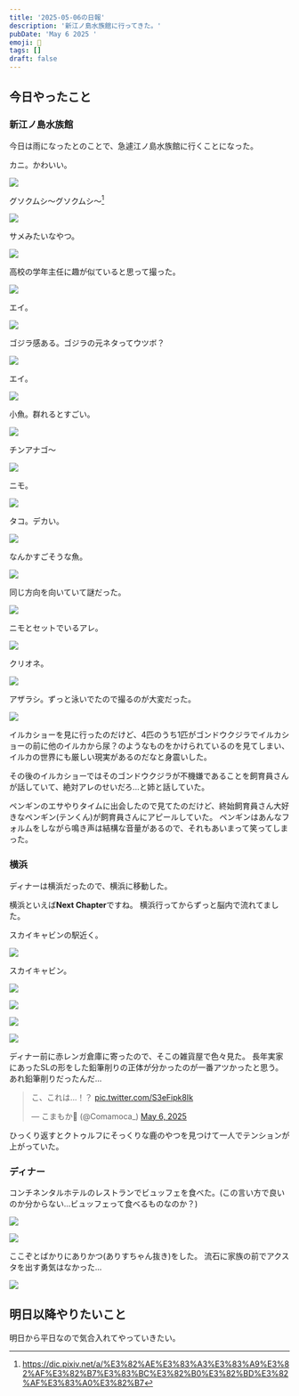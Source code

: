 ```yaml
---
title: '2025-05-06の日報'
description: '新江ノ島水族館に行ってきた。'
pubDate: 'May 6 2025 '
emoji: 🦊
tags: []
draft: false
---
```


## 今日やったこと

### 新江ノ島水族館

今日は雨になったとのことで、急遽江ノ島水族館に行くことになった。

カニ。かわいい。

![](/images/2025-05-09-010850.png)

グソクムシ～グソクムシ～[^1]

![](/images/2025-05-09-010915.png)

サメみたいなやつ。

![](/images/2025-05-09-011113.png)

高校の学年主任に趣が似ていると思って撮った。

![](/images/2025-05-09-011129.png)

エイ。

![](/images/2025-05-09-011154.png)

ゴジラ感ある。ゴジラの元ネタってウツボ？

![](/images/2025-05-09-011213.png)

エイ。

![](/images/2025-05-09-011304.png)

小魚。群れるとすごい。

![](/images/2025-05-09-011312.png)

チンアナゴ〜

![](/images/2025-05-09-011329.png)

ニモ。

![](/images/2025-05-09-011348.png)

タコ。デカい。

![](/images/2025-05-09-011359.png)

なんかすごそうな魚。

![](/images/2025-05-09-011416.png)

同じ方向を向いていて謎だった。

![](/images/2025-05-09-011432.png)

ニモとセットでいるアレ。

![](/images/2025-05-09-011451.png)

クリオネ。

![](/images/2025-05-09-011521.png)

アザラシ。ずっと泳いでたので撮るのが大変だった。

![](/images/2025-05-09-011533.png)

イルカショーを見に行ったのだけど、4匹のうち1匹がゴンドウクジラでイルカショーの前に他のイルカから尿？のようなものをかけられているのを見てしまい、
イルカの世界にも厳しい現実があるのだなと身震いした。

その後のイルカショーではそのゴンドウクジラが不機嫌であることを飼育員さんが話していて、絶対アレのせいだろ...と姉と話していた。

ペンギンのエサやりタイムに出会したので見てたのだけど、終始飼育員さん大好きなペンギン(テンくん)が飼育員さんにアピールしていた。
ペンギンはあんなフォルムをしながら鳴き声は結構な音量があるので、それもあいまって笑ってしまった。

### 横浜

ディナーは横浜だったので、横浜に移動した。

横浜といえば**Next Chapter**ですね。 横浜行ってからずっと脳内で流れてました。

スカイキャビンの駅近く。

![](/images/2025-05-09-011745.png)

スカイキャビン。

![](/images/2025-05-09-011618.png)

![](/images/2025-05-09-011823.png)

![](/images/2025-05-09-011813.png)

![](/images/2025-05-09-011832.png)

ディナー前に赤レンガ倉庫に寄ったので、そこの雑貨屋で色々見た。
長年実家にあったSLの形をした鉛筆削りの正体が分かったのが一番アツかったと思う。
あれ鉛筆削りだったんだ...

<blockquote class="twitter-tweet"><p lang="ja" dir="ltr">こ、これは…！？ <a href="https://t.co/S3eFipk8Ik">pic.twitter.com/S3eFipk8Ik</a></p>&mdash; こまもか🦊 (@Comamoca_) <a href="https://twitter.com/Comamoca_/status/1919693243626684442?ref_src=twsrc%5Etfw">May 6, 2025</a></blockquote> <script async src="https://platform.twitter.com/widgets.js" charset="utf-8"></script>

ひっくり返すとクトゥルフにそっくりな鹿のやつを見つけて一人でテンションが上がっていた。

### ディナー

コンチネンタルホテルのレストランでビュッフェを食べた。(この言い方で良いのか分からない...ビュッフェって食べるものなのか？)

![](/images/2025-05-09-011851.png)

![](/images/2025-05-09-012742.png)

ここぞとばかりにありかつ(ありすちゃん抜き)をした。
流石に家族の前でアクスタを出す勇気はなかった...

![](/images/2025-05-09-012731.png)

## 明日以降やりたいこと

明日から平日なので気合入れてやっていきたい。

[^1]: https://dic.pixiv.net/a/%E3%82%AE%E3%83%A3%E3%83%A9%E3%82%AF%E3%82%B7%E3%83%BC%E3%82%B0%E3%82%BD%E3%82%AF%E3%83%A0%E3%82%B7
